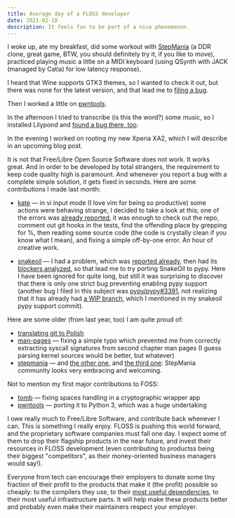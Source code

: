 ```yaml
---
title: Average day of a FLOSS developer
date: 2021-02-18
description: It feels fun to be part of a nice phenomenon.
---
```


I woke up, ate my breakfast, did some workout with [StepMania][sm] (a DDR clone,
great game, BTW, you should definitely try it, if you like to move),
practiced playing music a little on a MIDI keyboard (using QSynth with
JACK (managed by Catia) for low latency response).

I heard that Wine supports GTK3 themes, so I wanted to check it out,
but there was none for the latest version, and that lead me
to [filing a bug][winebug].

Then I worked a little on [pwntools][pwn].

In the afternoon I tried to transcribe (is this the word?) some music,
so I installed Lilypond and [found a bug there, too][lilybug].

[sm]: https://www.stepmania.com
[winebug]: https://bugs.winehq.org/show_bug.cgi?id=50677
[pwn]: https://pwntools.com
[lilybug]: https://lists.gnu.org/archive/html/bug-lilypond/2021-02/msg00043.html

In the evening I worked on rooting my new Xperia XA2,
which I will describe in an upcoming blog post.

It is not that Free/Libre Open Source Software does not work.
It works great.
And in order to be developed by total strangers,
the requirement to keep code quality high is paramount.
And whenever you report a bug with a complete simple solution,
it gets fixed in seconds.
Here are some contributions I made last month:

* [kate][kate-percent] — in vi input mode (I love vim for being so productive)
  some actions were behaving strange,
  I decided to take a look at this;
  one of the errors was [already reported][kate-fold],
  it was enough to check out the repo,
  comment out git hooks in the tests,
  find the offending place by grepping for %,
  then reading some source code
  (the code is crystally clean if you know what I mean),
  and fixing a simple off-by-one error.
  An hour of creative work.

[kate-percent]: https://invent.kde.org/frameworks/ktexteditor/-/merge_requests/91
[kate-fold]: https://invent.kde.org/frameworks/ktexteditor/-/merge_requests/53

* [snakeoil][sno] — I had a problem, which was [reported already][slr-orig],
  then had its [blockers analyzed][slr-bgo],
  so that lead me to try porting SnakeOil to pypy.
  Here I have been ignored for quite long, but still
  it was surprising to discover that there is only one strict bug
  preventing enabling pypy support
  (another bug I filed in this subject was [pypy/pypy#3391][pypy38-reversed],
  not realizing that it has already had [a WIP branch][pypy38-branch],
  which I mentioned in my snakeoil pypy support commit).

[sno]: https://github.com/pkgcore/snakeoil/issues/57
[slr-orig]: https://github.com/mgorny/smart-live-rebuild/issues/11
[slr-bgo]: https://bugs.gentoo.org/745462
[pypy38-reversed]: https://foss.heptapod.net/pypy/pypy/-/issues/3391
[pypy38-branch]: https://foss.heptapod.net/pypy/pypy/-/tree/branch/py3.8-reversed-dict

Here are some older (from last year, too) I am quite proud of:

* [translating git to Polish](i-translated-git.html)
* [man-pages][man] — fixing a simple typo which prevented me
  from correctly extracting syscall signatures from second chapter man pages
  (I guess parsing kernel sources would be better, but whatever)
* [stepmania][sm-mouse] — and [the other one][sm-crash],
  and [the third one][sm-sigbus]: StepMania community
  looks very embracing and welcoming.

[man]: https://lore.kernel.org/linux-man/20201201112245.11764-1-arek_koz@o2.pl/
[sm-mouse]: https://github.com/stepmania/stepmania/pull/2042
[sm-crash]: https://github.com/stepmania/stepmania/pull/2043
[sm-sigbus]: https://github.com/stepmania/stepmania/pull/2012

Not to mention my first major contributions to FOSS:

* [tomb][tomb] — fixing spaces handling in a cryptographic wrapper app
* [pwntools][pwn-port] — porting it to Python 3, which was a huge undertaking

[tomb]: https://github.com/dyne/Tomb/pull/245
[pwn-port]: https://github.com/Gallopsled/pwntools/pull/1224

I owe really much to Free/Libre Software, and contribute back whenever I can.
This is something I really enjoy.
FLOSS is pushing this world forward,
and the proprietary software companies must fall one day.
I expect some of them to drop their flagship products in the near future,
and invest their resources in FLOSS development
(even contributing to productss being their biggest "competitors",
as their money-oriented business managers would say!).

Everyone from tech can encourage their employers to donate some tiny fraction
of their profit to the products that make it (the profit) possible so cheaply:
to the compilers they use, to their [most useful dependencies][xkcd-dep],
to their most useful infrastructure parts.
It will help make these products better and probably even
make their maintainers respect your employer.

[xkcd-dep]: https://xkcd.com/2347/
